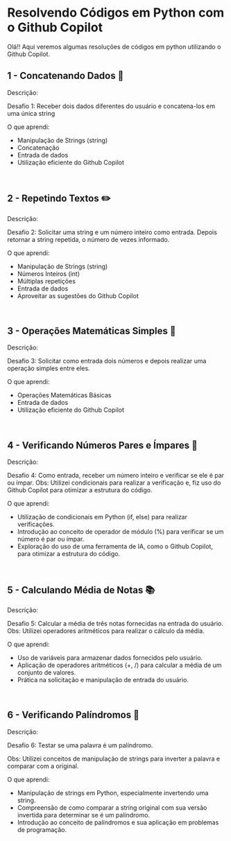 # Resolvendo Códigos em Python com o Github Copilot

Olá!! Aqui veremos algumas resoluções de códigos em python utilizando o Github Copilot.

## 1 - Concatenando Dados 🐾

Descrição:

Desafio 1: Receber dois dados diferentes do usuário e concatena-los em uma única string 

O que aprendi:

* Manipulação de Strings (string)
* Concatenação
* Entrada de dados
* Utilização eficiente do Github Copilot

<br>

## 2 - Repetindo Textos ✏️

Descrição:

Desafio 2: Solicitar uma string e um número inteiro como entrada. Depois retornar a string repetida, o número de vezes informado. 

O que aprendi:

* Manipulação de Strings (string)
* Números Inteiros (int)
* Múltiplas repetições
* Entrada de dados
* Aproveitar as sugestões do Github Copilot

<br>

## 3 - Operações Matemáticas Simples 📐

Descrição:

Desafio 3: Solicitar como entrada dois números e depois realizar uma operação simples entre eles.

O que aprendi:

* Operações Matemáticas Básicas
* Entrada de dados
* Utilização eficiente do Github Copilot

<br>

## 4 - Verificando Números Pares e Ímpares 🧮

Descrição:

Desafio 4: Como entrada, receber um número inteiro e verificar se ele é par ou ímpar.
Obs: Utilizei condicionais para realizar a verificação e, fiz uso do Github Copilot para otimizar a estrutura do código.

O que aprendi:

* Utilização de condicionais em Python (if, else) para realizar verificações.
* Introdução ao conceito de operador de módulo (%) para verificar se um número é par ou ímpar.
* Exploração do uso de uma ferramenta de IA, como o Github Copilot, para otimizar a estrutura do código.


<br>

## 5 - Calculando Média de Notas 📚

Descrição:

Desafio 5: Calcular a média de três notas fornecidas na entrada do usuário. 
Obs: Utilizei operadores aritméticos para realizar o cálculo da média.

O que aprendi:

* Uso de variáveis para armazenar dados fornecidos pelo usuário.
* Aplicação de operadores aritméticos (+, /) para calcular a média de um conjunto de valores.
* Prática na solicitação e manipulação de entrada do usuário.

<br>

## 6 - Verificando Palíndromos 🔄

Descrição:

Desafio 6: Testar se uma palavra é um palíndromo.

Obs: Utilizei conceitos de manipulação de strings para inverter a palavra e comparar com a original.

O que aprendi:

* Manipulação de strings em Python, especialmente invertendo uma string.
* Compreensão de como comparar a string original com sua versão invertida para determinar se é um palíndromo.
* Introdução ao conceito de palíndromos e sua aplicação em problemas de programação.

